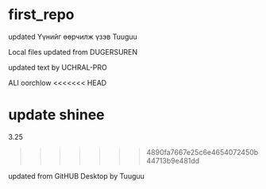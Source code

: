 # first_repo

updated Үүнийг өөрчилж үзэв Tuuguu

Local files updated from DUGERSUREN

updated text by UCHRAL-PRO

ALI oorchlow
<<<<<<< HEAD

update shinee
=======
3.25
>>>>>>> 4890fa7667e25c6e4654072450b44713b9e481dd


updated from GitHUB Desktop by Tuuguu